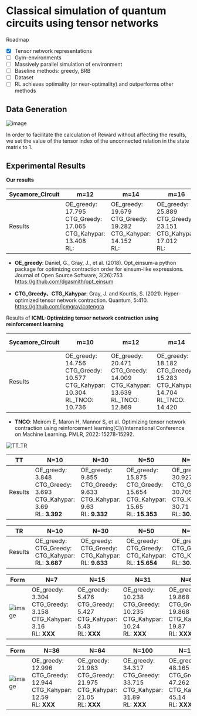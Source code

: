 # Classical simulation of quantum circuits using tensor networks

Roadmap
- [x] Tensor network representations
- [ ] Gym-environments
- [ ] Massively parallel simulation of environment
- [ ] Baseline methods: greedy, BRB
- [ ] Dataset
- [ ] RL achieves optimality (or near-optimality) and outperforms other methods

## Data Generation

![image](https://user-images.githubusercontent.com/75991833/218404111-e23e9e9b-c2ac-4648-aa04-9a7208fa7693.png)

In order to facilitate the calculation of Reward without affecting the results, we set the value of the tensor index of the unconnected relation in the state matrix to 1.

## Experimental Results

**Our results**

|Sycamore_Circuit|m=12|m=14|m=16|m=18|m=20|
|-------|------- | -----|------ |------ |------ |
|Results|OE_greedy: 17.795<br>CTG_Greedy: 17.065<br>CTG_Kahypar: 13.408<br>RL:|OE_greedy: 19.679<br>CTG_Greedy: 19.282<br>CTG_Kahypar: 14.152<br>RL:|OE_greedy: 25.889<br>CTG_Greedy: 23.151<br>CTG_Kahypar: 17.012<br>RL:|OE_greedy: 26.793<br>CTG_Greedy: 23.570<br>CTG_Kahypar: 17.684<br>RL:|OE_greedy: 26.491<br>CTG_Greedy: 25.623<br>CTG_Kahypar: 18.826<br>RL:|

- **OE_greedy**: Daniel, G., Gray, J., et al. (2018). Opt\_einsum-a python package for optimizing contraction order for einsum-like expressions. Journal of Open Source Software, 3(26):753
https://github.com/dgasmith/opt_einsum

- **CTG_Greedy、CTG_Kahypar**: Gray, J. and Kourtis, S. (2021). Hyper-optimized tensor network contraction. Quantum, 5:410.
https://github.com/jcmgray/cotengra

Results of **ICML-Optimizing tensor network contraction using reinforcement learning**

|Sycamore_Circuit|m=10|m=12|m=14|m=16(Not-Giving)|m=18(Not-Giving)|m=20|
|-------| ----|------- | -----|------ |------ |------ |
|Results|OE_greedy: 14.756<br>CTG_Greedy: 10.577<br>CTG_Kahypar: 10.304<br>RL_TNCO: 10.736|OE_greedy: 20.471<br>CTG_Greedy: 14.009<br>CTG_Kahypar: 13.639<br>RL_TNCO: 12.869|OE_greedy: 18.182<br>CTG_Greedy: 15.283<br>CTG_Kahypar: 14.704<br>RL_TNCO: 14.420|OE_greedy: <br>CTG_Greedy: <br>CTG_Kahypar: <br>RL_TNCO: |OE_greedy: <br>CTG_Greedy: <br>CTG_Kahypar: <br>RL_TNCO: |OE_greedy: 31.310<br>CTG_Greedy: 18.934<br>CTG_Kahypar: 18.765<br>RL_TNCO: 18.544|

- **TNCO**: Meirom E, Maron H, Mannor S, et al. Optimizing tensor network contraction using reinforcement learning[C]//International Conference on Machine Learning. PMLR, 2022: 15278-15292.



![TT_TR](https://user-images.githubusercontent.com/75991833/225349458-a374eee6-01ea-4bdc-8c37-341f4f5cf87d.png)

|TT|N=10|N=30|N=50|N=100|N=200|N=300|N=500|N=800|
|-------| ----|------- | -----|------| ----|------- | -----|------ |
|Results|OE_greedy: 3.848<br>CTG_Greedy: 3.693<br>CTG_Kahypar: 3.69<br>RL: **3.392**|OE_greedy: 9.855<br>CTG_Greedy: 9.633<br>CTG_Kahypar: 9.63<br>RL: **9.332** |OE_greedy: 15.875<br>CTG_Greedy: 15.654<br>CTG_Kahypar: 15.65<br>RL: **15.353**|OE_greedy: 30.927<br>CTG_Greedy: 30.705<br>CTG_Kahypar: 30.71<br>RL: **30.404**|OE_greedy: 61.030<br>CTG_Greedy: 60.808<br>CTG_Kahypar: 60.81<br>RL: **xxx**|OE_greedy:  91.133<br>CTG_Greedy: 90.911<br>CTG_Kahypar: 90.91<br>RL: **xxx**|OE_greedy: 151.339<br>CTG_Greedy: 151.337<br>CTG_Kahypar: 151.12<br>RL: **xxx**|OE_greedy: 241.648<br>CTG_Greedy: 241.426<br>CTG_Kahypar: 241.43<br>RL: **xxx**|

|TR|N=10|N=30|N=50|N=100|N=200|N=300|N=500|N=800|
|-------| ----|------- | -----|------| ----|------- | -----|------ |
|Results|OE_greedy: <br>CTG_Greedy: <br>CTG_Kahypar: <br>RL: **3.687**|OE_greedy: <br>CTG_Greedy: <br>CTG_Kahypar: <br>RL: **9.633** |OE_greedy: <br>CTG_Greedy: <br>CTG_Kahypar: <br>RL: **15.654**|OE_greedy: <br>CTG_Greedy: <br>CTG_Kahypar: <br>RL: **30.705**|OE_greedy: <br>CTG_Greedy: <br>CTG_Kahypar: <br>RL: **xxx**|OE_greedy:  <br>CTG_Greedy: <br>CTG_Kahypar: <br>RL: **xxx**|OE_greedy: <br>CTG_Greedy: <br>CTG_Kahypar: <br>RL: **xxx**|OE_greedy: <br>CTG_Greedy: <br>CTG_Kahypar: <br>RL: **xxx**|


|Form|N=7|N=15|N=31|N=63|N=127|N=255|
|-------| ----|------- | -----|------ |------ |------ |
|![image](https://user-images.githubusercontent.com/75991833/226081000-e507cc10-5c7f-4268-8f7a-418b8de0faa4.png)|OE_greedy: 3.304<br>CTG_Greedy: 3.158<br>CTG_Kahypar: 3.16<br>RL: **XXX**|OE_greedy: 5.476<br>CTG_Greedy: 5.427<br>CTG_Kahypar: 5.43<br>RL: **XXX**|OE_greedy: 10.238<br>CTG_Greedy: 10.235<br>CTG_Kahypar: 10.24<br>RL: **XXX**|OE_greedy: 19.868<br>CTG_Greedy: 19.868<br>CTG_Kahypar: 19.87<br>RL: **XXX**|OE_greedy: 39.134<br>CTG_Greedy: 39.134<br>CTG_Kahypar: 39.13<br>RL: **XXX**|OE_greedy: 77.666<br>CTG_Greedy: 77.666<br>CTG_Kahypar: 77.67<br>RL: **XXX**|

|Form|N=36|N=64|N=100|N=144|N=196|N=256|
|-------| ----|------- | -----|------ |------ |------ |
|![image](https://user-images.githubusercontent.com/75991833/226536052-66cb5a8b-cbeb-4f5e-8842-389f03c8b40f.png)|OE_greedy: 12.996<br>CTG_Greedy: 12.944<br>CTG_Kahypar: 12.59<br>RL: **XXX**|OE_greedy: 21.983<br>CTG_Greedy: 21.975<br>CTG_Kahypar: 21.05<br>RL: **XXX**|OE_greedy: 34.317<br>CTG_Greedy: 33.715<br>CTG_Kahypar: 31.89<br>RL: **XXX**|OE_greedy: 48.165<br>CTG_Greedy: 47.262<br>CTG_Kahypar: 45.14<br>RL: **XXX**|OE_greedy: 64.420<br>CTG_Greedy: 64.420<br>CTG_Kahypar: 60.79<br>RL: **XXX**|OE_greedy: 83.084<br>CTG_Greedy: 82.783<br>CTG_Kahypar: 78.85<br>RL: **XXX**|
